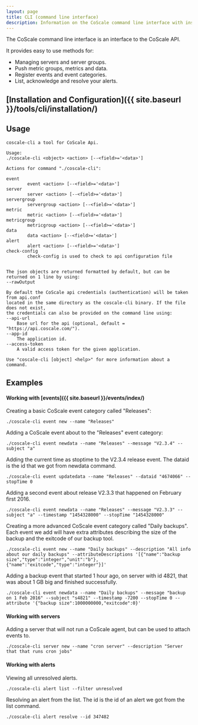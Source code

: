 ```yaml
---
layout: page
title: CLI (command line interface)
description: Information on the CoScale command line interface with instructions for installation.
---
```


The CoScale command line interface is an interface to the CoScale API.

It provides easy to use methods for:

* Managing servers and server groups.
* Push metric groups, metrics and data.
* Register events and event categories.
* List, acknowledge and resolve your alerts.

## [Installation and Configuration]({{ site.baseurl }}/tools/cli/installation/)

## Usage
    coscale-cli a tool for CoScale Api.

    Usage:
    ./coscale-cli <object> <action> [--<field>='<data>']

    Actions for command "./coscale-cli":

    event
            event <action> [--<field>='<data>']
    server
            server <action> [--<field>='<data>']
    servergroup
            servergroup <action> [--<field>='<data>']
    metric
            metric <action> [--<field>='<data>']
    metricgroup
            metricgroup <action> [--<field>='<data>']
    data
            data <action> [--<field>='<data>']
    alert
            alert <action> [--<field>='<data>']
    check-config
            check-config is used to check to api configuration file


    The json objects are returned formatted by default, but can be returned on 1 line by using:
    --rawOutput

    By default the CoScale api credentials (authentication) will be taken from api.conf
    located in the same directory as the coscale-cli binary. If the file does not exist,
    the credentials can also be provided on the command line using:
    --api-url
        Base url for the api (optional, default = "https://api.coscale.com/").
    --app-id
        The application id.
    --access-token
        A valid access token for the given application.

    Use "coscale-cli [object] <help>" for more information about a command.

## Examples

#### Working with [events]({{ site.baseurl }}/events/index/)
Creating a basic CoScale event category called "Releases":

    ./coscale-cli event new --name "Releases"


Adding a CoScale event about to the "Releases" event category:

    ./coscale-cli event newdata --name "Releases" --message "V2.3.4" --subject "a"


Adding the current time as stoptime to the V2.3.4 release event. The dataid is the id that we got from newdata command.

    ./coscale-cli event updatedata --name "Releases" --dataid "4674066" --stopTime 0


Adding a second event about release V2.3.3 that happened on February first 2016.

    ./coscale-cli event newdata --name "Releases" --message "V2.3.3" --subject "a" --timestamp "1454328000" --stopTime "1454328000"


Creating a more advanced CoScale event category called "Daily backups". Each event we add will have extra attributes describing the size of the backup and the exitcode of our backup tool.

    ./coscale-cli event new --name "Daily backups" --description "All info about our daily backups" --attributeDescriptions '[{"name":"backup size","type":"integer","unit":"b"},{"name":"exitcode","type":"integer"}]'

Adding a backup event that started 1 hour ago, on server with id 4821, that was about 1 GB big and finished successfully. 

    ./coscale-cli event newdata --name "Daily backups" --message "backup on 1 Feb 2016" --subject "s4821" --timestamp -7200 --stopTime 0 --attribute '{"backup size":1000000000,"exitcode":0}'


#### Working with servers
Adding a server that will not run a CoScale agent, but can be used to attach events to.

    ./coscale-cli server new --name "cron server" --description "Server that that runs cron jobs"


#### Working with alerts
Viewing all unresolved alerts.

    ./coscale-cli alert list --filter unresolved

Resolving an alert from the list. The id is the id of an alert we got from the list command.

    ./coscale-cli alert resolve --id 347482

